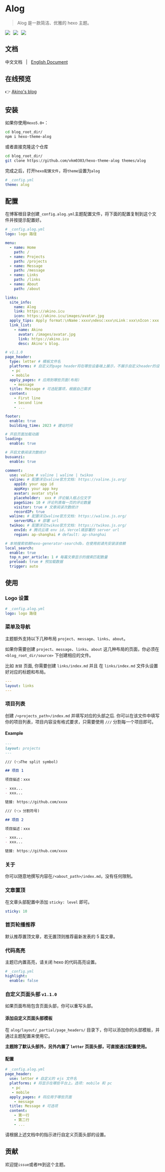 # Alog

> Alog 是一款简洁、优雅的 hexo 主题。

<div style="display: flex;">
  <img style="margin-right: 10px" src="https://img.shields.io/npm/v/hexo-theme-alog" />
  <img style="margin-right: 10px" src="https://img.shields.io/npm/dw/hexo-theme-alog"/>
  <img style="margin-right: 10px" src="https://img.shields.io/github/license/vkm0303/hexo-theme-alog"/>
</div>

## 文档

中文文档 &nbsp; | &nbsp; [English Document](/README.md)

## 在线预览

👉 <a href="https://akino.icu" target="_blank">Akino's blog</a>

## 安装

如果你使用`Hexo5.0+`：

```bash
cd blog_root_dir/
npm i hexo-theme-alog
```

或者直接克隆这个仓库

```bash
cd blog_root_dir/
git clone https://github.com/vkm0303/hexo-theme-alog themes/alog
```

完成之后，打开`hexo配置文件`，将`theme`设置为`alog`

```yml
# _config.yml
theme: alog
```

## 配置

在博客根目录创建`_config.alog.yml`主题配置文件，将下面的配置复制到这个文件并按提示配置好。

```yml
# _config.alog.yml
logo: logo 路径

menu:
  - name: Home
    path: /
  - name: Projects
    path: /projects
  - name: Message
    path: /message
  - name: Links
    path: /links
  - name: About
    path: /about

links:
  site_info:
    name: Alog
    link: https://akino.icu
    icon: https://akino.icu/images/avatar.jpg
  apply_tips: Apply format:\nName：xxxx\ndesc:xxx\nLink：xxx\nIcon：xxx
  link_list:
    - name: Akino
      avatar: /images/avatar.jpg
      link: https://akino.icu
      desc: Akino's blog.

# v1.1.0
page_header: 
  type: letter # 模板文件名
  platforms: # 自定义的page header将在哪些设备端上展示，不展示自定义header的设备端将使用默认的page header
   - pc
   - mobile
  apply_pages: # 应用到哪些页面(布局)
    - message
  title: Message # 可选配置项，根据自己需求
  content:
    - First line
    - Second line
    - ...

footer:
  enable: true
  building_time: 2023 # 建站时间

# 开启页面加载动画
loading:
  enable: true

# 开启文章阅读次数统计
busuanzi:
  enable: true

comment:
  use: valine # valine | waline | twikoo
  valine: # 配置详见valine官方文档: https://valine.js.org/
    appId: your app id
    appKey: your app key
    avatar: avatar style
    placeholder:  xxx # 评论输入框占位文字
    pageSize: 10 # 评论列表每一页的评论数量
    visitor: true # 文章阅读次数统计
    recordIP: true
  waline: # 配置详见waline官方文档: https://waline.js.org/
    serverURL: # 部署 url
  twikoo: # 配置详见twikoo官方文档: https://twikoo.js.org/
    envId: # 腾讯云填 env id，Vercel填部署的 server url
    region: ap-shanghai # default: ap-shanghai

# 本地搜索依赖hexo-generator-searchdb，在使用前请先安装该依赖
local_search:
  enable: true
  top_n_per_article: 1 # 每篇文章显示的搜索匹配数量
  preload: true # 预加载数据
  trigger: auto
```

## 使用

### Logo 设置

```yml
# _config.alog.yml
logo: logo 路径
```

### 菜单及导航

主题额外支持以下几种布局 `project`、`message`、`links`、`about`。

如果你需要创建 `project`、`message`、`links`、`about` 这几种布局的页面，你必须在 `<blog_root_dir/source>` 下创建相应的文件。

比如 `友链` 页面, 你需要创建 `links/index.md` 并且 在 `links/index.md` 文件头设置好对应的标题和布局。

```yml
---
layout: links
---
```

### 项目列表

创建 `/<projects_path>/index.md` 并填写对应的头部之后. 你可以在该文件中填写你的项目列表，项目内容没有格式要求，只需要使用 `///` 分割每一个项目即可。

#### Example

```md
---
layout: projects
---

/// (👈The split symbol)

## 项目 1

项目描述：xxx

- xxx...
- xxx...

链接: https://github.com/xxxx

/// (👈 分割符号)

## 项目 2

项目描述：xxx

- xxx...
- xxx...

链接: https://github.com/xxxx
```

### 关于

你可以随意地撰写内容在`/<about_path>/index.md`，没有任何限制。

### 文章置顶

在文章头部配置中添加 `sticky: level` 即可。

```yml
sticky: 10
```

### 首页轮播推荐

默认推荐置顶文章，若无置顶则推荐最新发表的 5 篇文章。

### 代码高亮

主题已内置高亮，请关闭 hexo 的代码高亮设置。

```yml
# _config.yml
highlight:
  enable: false
```

### 自定义页面头部 `v1.1.0`

如果页面布局包含页面头部，你可以重写头部。

#### 添加自定义页面头部模板

在 `alog/layout/_partial/page_headers/` 目录下，你可以添加你的头部模板，并通过主题配置来使用它。

**主题除了默认头部外，另外内置了 `letter` 页面头部，可直接通过配置使用。**

#### 配置
```yml
# _config.alog.yml
page_header: 
  use: letter # 自定义的 ejs 文件名
  platforms: # 将显示在哪些平台上。选项: mobile 和 pc
   - pc
   - mobile
  apply_pages: # 将应用于哪些页面
    - message
  title: Message # 可选项
  content:
    - 第一行
    - 第二行
    - ...
```

请根据上述文档中的指示进行自定义页面头部的设置。

## 贡献

欢迎提`issue`或者`PR`到这个主题。
